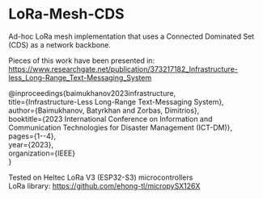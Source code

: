 # LoRa-Mesh-CDS

Ad-hoc LoRa mesh implementation that uses a Connected Dominated Set (CDS) as a network backbone.

Pieces of this work have been presented in:<br>
https://www.researchgate.net/publication/373217182_Infrastructure-less_Long-Range_Text-Messaging_System

@inproceedings{baimukhanov2023infrastructure,<br>
  title={Infrastructure-Less Long-Range Text-Messaging System},<br>
  author={Baimukhanov, Batyrkhan and Zorbas, Dimitrios},<br>
  booktitle={2023 International Conference on Information and Communication Technologies for Disaster Management (ICT-DM)},<br>
  pages={1--4},<br>
  year={2023},<br>
  organization={IEEE}<br>
}

Tested on Heltec LoRa V3 (ESP32-S3) microcontrollers<br>
LoRa library: https://github.com/ehong-tl/micropySX126X <br>

